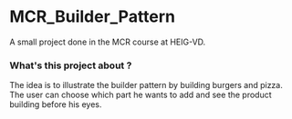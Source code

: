 # MCR_Builder_Pattern
A small project done in the MCR course at HEIG-VD.

### What's this project about ?
The idea is to illustrate the builder pattern by building burgers and pizza. The user can choose which part he wants to add and 
see the product building before his eyes.
